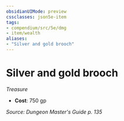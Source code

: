 ```yaml
---
obsidianUIMode: preview
cssclasses: json5e-item
tags:
- compendium/src/5e/dmg
- item/wealth
aliases: 
- "Silver and gold brooch"
---
```

# Silver and gold brooch
*Treasure*  

- **Cost**: 750 gp

*Source: Dungeon Master's Guide p. 135*